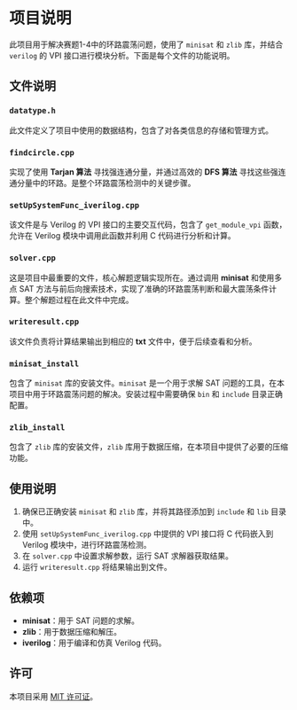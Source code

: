 # 项目说明

此项目用于解决赛题1-4中的环路震荡问题，使用了 `minisat` 和 `zlib` 库，并结合 `verilog` 的 VPI 接口进行模块分析。下面是每个文件的功能说明。

## 文件说明

### `datatype.h`
此文件定义了项目中使用的数据结构，包含了对各类信息的存储和管理方式。

### `findcircle.cpp`
实现了使用 **Tarjan 算法** 寻找强连通分量，并通过高效的 **DFS 算法** 寻找这些强连通分量中的环路。是整个环路震荡检测中的关键步骤。

### `setUpSystemFunc_iverilog.cpp`
该文件是与 Verilog 的 VPI 接口的主要交互代码，包含了 `get_module_vpi` 函数，允许在 Verilog 模块中调用此函数并利用 C 代码进行分析和计算。

### `solver.cpp`
这是项目中最重要的文件，核心解题逻辑实现所在。通过调用 **minisat** 和使用多点 SAT 方法与前后向搜索技术，实现了准确的环路震荡判断和最大震荡条件计算。整个解题过程在此文件中完成。

### `writeresult.cpp`
该文件负责将计算结果输出到相应的 **txt** 文件中，便于后续查看和分析。

### `minisat_install`
包含了 `minisat` 库的安装文件。`minisat` 是一个用于求解 SAT 问题的工具，在本项目中用于环路震荡问题的解决。安装过程中需要确保 `bin` 和 `include` 目录正确配置。

### `zlib_install`
包含了 `zlib` 库的安装文件，`zlib` 库用于数据压缩，在本项目中提供了必要的压缩功能。

## 使用说明

1. 确保已正确安装 `minisat` 和 `zlib` 库，并将其路径添加到 `include` 和 `lib` 目录中。
2. 使用 `setUpSystemFunc_iverilog.cpp` 中提供的 VPI 接口将 C 代码嵌入到 Verilog 模块中，进行环路震荡检测。
3. 在 `solver.cpp` 中设置求解参数，运行 SAT 求解器获取结果。
4. 运行 `writeresult.cpp` 将结果输出到文件。

## 依赖项

- **minisat**：用于 SAT 问题的求解。
- **zlib**：用于数据压缩和解压。
- **iverilog**：用于编译和仿真 Verilog 代码。

## 许可

本项目采用 [MIT 许可证](LICENSE)。

